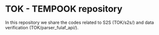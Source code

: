 # TOK - TEMPOOK repository
In this repository we share the codes related to S2S (TOK/s2s/) and data verification (TOK/parser_fulaf_api/).
